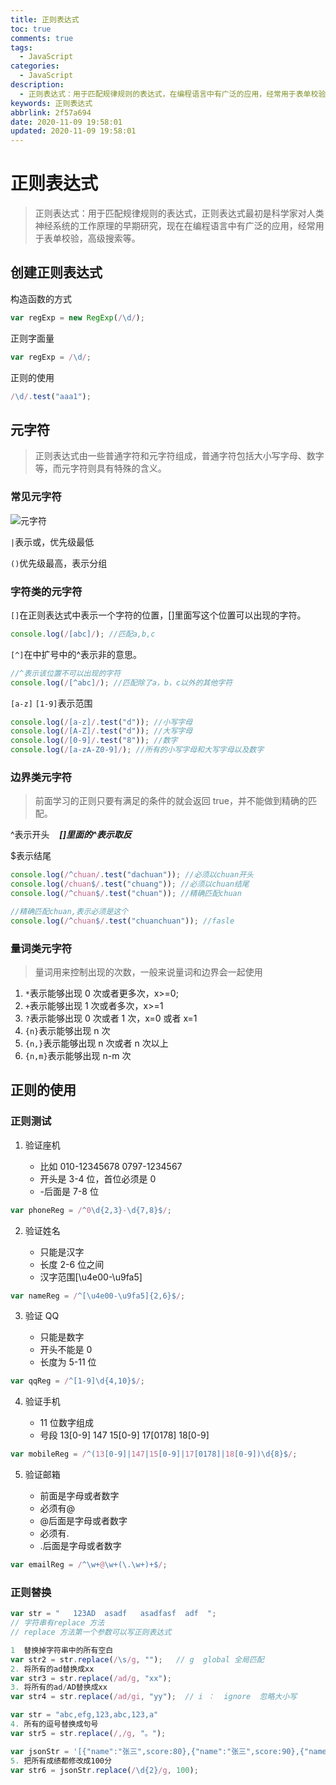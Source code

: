 ```yaml
---
title: 正则表达式
toc: true
comments: true
tags:
  - JavaScript
categories:
  - JavaScript
description:
  - 正则表达式：用于匹配规律规则的表达式，在编程语言中有广泛的应用，经常用于表单校验，高级搜索等。
keywords: 正则表达式
abbrlink: 2f57a694
date: 2020-11-09 19:58:01
updated: 2020-11-09 19:58:01
---
```


# 正则表达式

> 正则表达式：用于匹配规律规则的表达式，正则表达式最初是科学家对人类神经系统的工作原理的早期研究，现在在编程语言中有广泛的应用，经常用于表单校验，高级搜索等。

<!-- more -->

## 创建正则表达式

构造函数的方式

```javascript
var regExp = new RegExp(/\d/);
```

正则字面量

```javascript
var regExp = /\d/;
```

正则的使用

```javascript
/\d/.test("aaa1");
```

## 元字符

> 正则表达式由一些普通字符和元字符组成，普通字符包括大小写字母、数字等，而元字符则具有特殊的含义。

### 常见元字符

![元字符](https://myblog-1303177382.cos.ap-chongqing.myqcloud.com/blogpostimg/%E6%AD%A3%E5%88%99%E8%A1%A8%E8%BE%BE%E5%BC%8F/yuan.png)

`|`表示或，优先级最低

`()`优先级最高，表示分组

### 字符类的元字符

`[]`在正则表达式中表示一个字符的位置，[]里面写这个位置可以出现的字符。

```javascript
console.log(/[abc]/); //匹配a,b,c
```

`[^]`在中扩号中的^表示非的意思。

```javascript
//^表示该位置不可以出现的字符
console.log(/[^abc]/); //匹配除了a，b，c以外的其他字符
```

`[a-z]` `[1-9]`表示范围

```javascript
console.log(/[a-z]/.test("d")); //小写字母
console.log(/[A-Z]/.test("d")); //大写字母
console.log(/[0-9]/.test("8")); //数字
console.log(/[a-zA-Z0-9]/); //所有的小写字母和大写字母以及数字
```

### 边界类元字符

> 前面学习的正则只要有满足的条件的就会返回 true，并不能做到精确的匹配。

^表示开头    **_[]里面的^表示取反_**

$表示结尾

```javascript
console.log(/^chuan/.test("dachuan")); //必须以chuan开头
console.log(/chuan$/.test("chuang")); //必须以chuan结尾
console.log(/^chuan$/.test("chuan")); //精确匹配chuan

//精确匹配chuan,表示必须是这个
console.log(/^chuan$/.test("chuanchuan")); //fasle
```

### 量词类元字符

> 量词用来控制出现的次数，一般来说量词和边界会一起使用

1. `*`表示能够出现 0 次或者更多次，x>=0;
2. `+`表示能够出现 1 次或者多次，x>=1
3. `?`表示能够出现 0 次或者 1 次，x=0 或者 x=1
4. `{n}`表示能够出现 n 次
5. `{n,}`表示能够出现 n 次或者 n 次以上
6. `{n,m}`表示能够出现 n-m 次

## 正则的使用

### 正则测试

1. 验证座机

   - 比如 010-12345678 0797-1234567
   - 开头是 3-4 位，首位必须是 0
   - -后面是 7-8 位

```javascript
var phoneReg = /^0\d{2,3}-\d{7,8}$/;
```

2. 验证姓名

   - 只能是汉字
   - 长度 2-6 位之间
   - 汉字范围[\u4e00-\u9fa5]

```javascript
var nameReg = /^[\u4e00-\u9fa5]{2,6}$/;
```

3. 验证 QQ

   - 只能是数字
   - 开头不能是 0
   - 长度为 5-11 位

```javascript
var qqReg = /^[1-9]\d{4,10}$/;
```

4. 验证手机

   - 11 位数字组成
   - 号段 13[0-9] 147 15[0-9] 17[0178] 18[0-9]

```javascript
var mobileReg = /^(13[0-9]|147|15[0-9]|17[0178]|18[0-9])\d{8}$/;
```

5. 验证邮箱

   - 前面是字母或者数字
   - 必须有@
   - @后面是字母或者数字
   - 必须有.
   - .后面是字母或者数字

```javascript
var emailReg = /^\w+@\w+(\.\w+)+$/;
```

### 正则替换

```javascript
var str = "   123AD  asadf   asadfasf  adf  ";
// 字符串有replace 方法
// replace 方法第一个参数可以写正则表达式

1  替换掉字符串中的所有空白
var str2 = str.replace(/\s/g, "");   // g  global 全局匹配
2. 将所有的ad替换成xx
var str3 = str.replace(/ad/g, "xx");
3. 将所有的ad/AD替换成xx
var str4 = str.replace(/ad/gi, "yy");  // i ：  ignore  忽略大小写

var str = "abc,efg,123,abc,123,a"
4. 所有的逗号替换成句号
var str5 = str.replace(/,/g, "。");

var jsonStr = '[{"name":"张三",score:80},{"name":"张三",score:90},{"name":"张三",score:81}]';
5. 把所有成绩都修改成100分
var str6 = jsonStr.replace(/\d{2}/g, 100);
```

